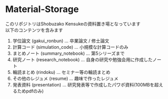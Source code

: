 # Material-Storage
このリポジトリはShobuzako Kensukeの資料置き場となっています<br>
以下のコンテンツを含みます
1. 学位論文 (gakui_ronbun) … 卒業論文 / 修士論文
1. 計算コード (simulation_code) … 小規模な計算コードのみ
1. まとめノート (summary_notebook) … 第5シリーズまで
1. 研究ノート (research_notebook) … 自身の研究や勉強会用に作成したノート
1. 輪読まとめ (rindoku) … セミナー等の輪読まとめ
1. その他のレジュメ (resume) … 趣味で作ったレジュメ
1. 発表資料 (presentation) … 研究発表等で作成したパワポ資料(100MBを超えるためpdfのみ)

